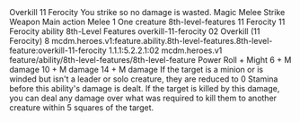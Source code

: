 <ability>
  <name>Overkill</name>
  <cost>11 Ferocity</cost>
  <flavor>You strike so no damage is wasted.</flavor>
  <keywords>
    <keyword>Magic</keyword>
    <keyword>Melee</keyword>
    <keyword>Strike</keyword>
    <keyword>Weapon</keyword>
  </keywords>
  <type>Main action</type>
  <distance>Melee 1</distance>
  <target>One creature</target>
  <metadata>
    <class>8th-level-features</class>
    <cost>11 Ferocity</cost>
    <cost_amount>11</cost_amount>
    <cost_resource>Ferocity</cost_resource>
    <feature_type>ability</feature_type>
    <file_dpath>8th-Level Features</file_dpath>
    <item_id>overkill-11-ferocity</item_id>
    <item_index>02</item_index>
    <item_name>Overkill (11 Ferocity)</item_name>
    <level>8</level>
    <scc>mcdm.heroes.v1:feature.ability.8th-level-features.8th-level-feature:overkill-11-ferocity</scc>
    <scdc>1.1.1:5.2.2.1:02</scdc>
    <source>mcdm.heroes.v1</source>
    <type>feature/ability/8th-level-features/8th-level-feature</type>
  </metadata>
  <effects>
    <effect type="roll">
      <roll>Power Roll + Might</roll>
      <t1>6 + M damage</t1>
      <t2>10 + M damage</t2>
      <t3>14 + M damage</t3>
    </effect>
    <effect type="mundane">If the target is a minion or is winded but isn&apos;t a leader or solo creature, they are reduced to 0 Stamina before this ability&apos;s damage is dealt. If the target is killed by this damage, you can deal any damage over what was required to kill them to another creature within 5 squares of the target.</effect>
  </effects>
</ability>
